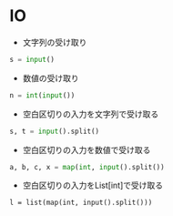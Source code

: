 # IO

- 文字列の受け取り

```python
s = input()
```

- 数値の受け取り

```python
n = int(input())
```

- 空白区切りの入力を文字列で受け取る
```python
s, t = input().split()
```

- 空白区切りの入力を数値で受け取る
```python
a, b, c, x = map(int, input().split())
```

- 空白区切りの入力をList[int]で受け取る
```
l = list(map(int, input().split()))
```

